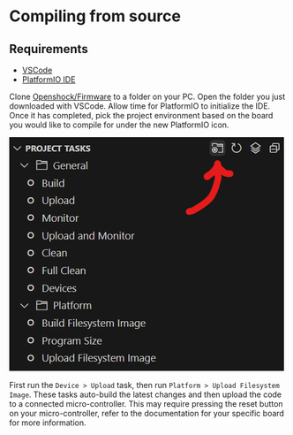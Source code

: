 # Compiling from source

## Requirements  

- [VSCode](https://visualstudio.microsoft.com/#vscode-section)
- [PlatformIO IDE](https://marketplace.visualstudio.com/items?itemName=platformio.platformio-ide)

Clone [Openshock/Firmware](https://github.com/OpenShock/Firmware) to a folder on your PC.
Open the folder you just downloaded  with VSCode. Allow time for PlatformIO to initialize the IDE. Once it has completed, pick the project environment based on the board you would like to compile for under the new PlatformIO icon.

![An image showing where to find the icon for 'Pick project environment'](../static/diy/software/compiling/platformio.png)

First run the `Device > Upload` task, then run `Platform > Upload Filesystem Image`. These tasks auto-build the latest changes and then upload the code to a connected micro-controller. This may require pressing the reset button on your micro-controller, refer to the documentation for your specific board for more information.
